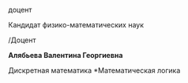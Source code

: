 доцент

Кандидат физико-математических наук

/Доцент

**Алябьева Валентина Георгиевна**

Дискретная математика
	*Математическая логика